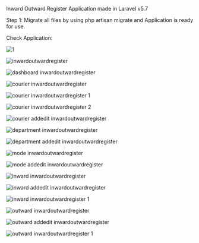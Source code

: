 Inward Outward Register Application made in Laravel v5.7 


Step 1:
Migrate all files by using php artisan migrate and Application is ready for use.

Check Application:


![1](https://user-images.githubusercontent.com/17043665/50724631-a8c3d280-1112-11e9-82d0-8fbc79192248.png)

![inwardoutwardregister](https://user-images.githubusercontent.com/17043665/50724650-fd674d80-1112-11e9-90b6-a88e24072bf1.png)

![dashboard inwardoutwardregister](https://user-images.githubusercontent.com/17043665/50724653-0c4e0000-1113-11e9-888a-1ceedad1dce4.png)

![courier inwardoutwardregister](https://user-images.githubusercontent.com/17043665/50724661-1ec83980-1113-11e9-9a88-b703f80b6576.png)

![courier inwardoutwardregister 1](https://user-images.githubusercontent.com/17043665/50724662-1ec83980-1113-11e9-84c6-5ad0f2251967.png)

![courier inwardoutwardregister 2](https://user-images.githubusercontent.com/17043665/50724663-1ec83980-1113-11e9-9936-dd0e9ff9880e.png)

![courier addedit inwardoutwardregister](https://user-images.githubusercontent.com/17043665/50724664-1ec83980-1113-11e9-97e2-0a60416ca3f5.png)

![department inwardoutwardregister](https://user-images.githubusercontent.com/17043665/50724665-1f60d000-1113-11e9-818d-e3d4525b93e3.png)

![department addedit inwardoutwardregister](https://user-images.githubusercontent.com/17043665/50724667-1f60d000-1113-11e9-9791-7d4898554261.png)

![mode inwardoutwardregister](https://user-images.githubusercontent.com/17043665/50724668-1f60d000-1113-11e9-8e7d-97f577a413dd.png)

![mode addedit inwardoutwardregister](https://user-images.githubusercontent.com/17043665/50724669-1ff96680-1113-11e9-9295-21fc33eeabce.png)

![inward inwardoutwardregister](https://user-images.githubusercontent.com/17043665/50724670-1ff96680-1113-11e9-9e6f-7c3f751ecc02.png)

![inward addedit inwardoutwardregister](https://user-images.githubusercontent.com/17043665/50724671-1ff96680-1113-11e9-9980-2cbc0e8ba56f.png)

![inward inwardoutwardregister 1](https://user-images.githubusercontent.com/17043665/50724672-2091fd00-1113-11e9-9b01-671c58e0ed7d.png)

![outward inwardoutwardregister](https://user-images.githubusercontent.com/17043665/50724673-2091fd00-1113-11e9-82d3-352baa71728c.png)

![outward addedit inwardoutwardregister](https://user-images.githubusercontent.com/17043665/50724674-2091fd00-1113-11e9-9c1e-cf8357244591.png)

![outward inwardoutwardregister 1](https://user-images.githubusercontent.com/17043665/50724675-2091fd00-1113-11e9-8909-daae5c7d9eec.png)


